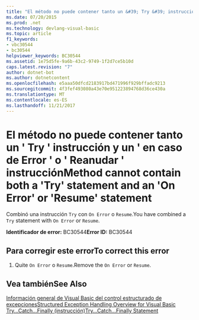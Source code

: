 ```yaml
---
title: "El método no puede contener tanto un &#39; Try &#39; instrucción y un &#39; en caso de Error &#39; o &#39; Reanudar &#39; instrucción"
ms.date: 07/20/2015
ms.prod: .net
ms.technology: devlang-visual-basic
ms.topic: article
f1_keywords:
- vbc30544
- bc30544
helpviewer_keywords: BC30544
ms.assetid: 1e75d5fe-9a6b-43c2-9749-1f2d7ce5b10d
caps.latest.revision: "7"
author: dotnet-bot
ms.author: dotnetcontent
ms.openlocfilehash: e5aaa50dfcd2183917bd471996f929bffadc9213
ms.sourcegitcommit: 4f3fef493080a43e70e951223894768d36ce430a
ms.translationtype: MT
ms.contentlocale: es-ES
ms.lasthandoff: 11/21/2017
---
```

# <a name="method-cannot-contain-both-a-39try39-statement-and-an-39on-error39-or-39resume39-statement"></a><span data-ttu-id="d7946-102">El método no puede contener tanto un &#39; Try &#39; instrucción y un &#39; en caso de Error &#39; o &#39; Reanudar &#39; instrucción</span><span class="sxs-lookup"><span data-stu-id="d7946-102">Method cannot contain both a &#39;Try&#39; statement and an &#39;On Error&#39; or &#39;Resume&#39; statement</span></span>
<span data-ttu-id="d7946-103">Combinó una instrucción `Try` con `On Error` o `Resume`.</span><span class="sxs-lookup"><span data-stu-id="d7946-103">You have combined a `Try` statement with `On Error` or `Resume`.</span></span>  
  
 <span data-ttu-id="d7946-104">**Identificador de error:** BC30544</span><span class="sxs-lookup"><span data-stu-id="d7946-104">**Error ID:** BC30544</span></span>  
  
## <a name="to-correct-this-error"></a><span data-ttu-id="d7946-105">Para corregir este error</span><span class="sxs-lookup"><span data-stu-id="d7946-105">To correct this error</span></span>  
  
1.  <span data-ttu-id="d7946-106">Quite `On Error` o `Resume`.</span><span class="sxs-lookup"><span data-stu-id="d7946-106">Remove the `On Error` or `Resume`.</span></span>  
  
## <a name="see-also"></a><span data-ttu-id="d7946-107">Vea también</span><span class="sxs-lookup"><span data-stu-id="d7946-107">See Also</span></span>  
 [<span data-ttu-id="d7946-108">Información general de Visual Basic del control estructurado de excepciones</span><span class="sxs-lookup"><span data-stu-id="d7946-108">Structured Exception Handling Overview for Visual Basic</span></span>](http://msdn.microsoft.com/en-us/bb81af80-a735-4873-9711-6151a48e418a)  
 [<span data-ttu-id="d7946-109">Try...Catch...Finally (instrucción)</span><span class="sxs-lookup"><span data-stu-id="d7946-109">Try...Catch...Finally Statement</span></span>](../../visual-basic/language-reference/statements/try-catch-finally-statement.md)
